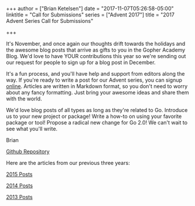+++
author = ["Brian Ketelsen"]
date = "2017-11-07T05:26:58-05:00"
linktitle = "Call for Submissions"
series = ["Advent 2017"]
title = "2017 Advent Series Call for Submissions"

+++

It's November, and once again our thoughts drift towards the holidays and the awesome blog posts that arrive as gifts to you in the Gopher Academy Blog.  We'd love to have YOUR contributions this year so we're sending out our request for people to sign up for a blog post in December.

It's a fun process, and you'll have help and support from editors along the way.  If you're ready to write a post for our Advent series, you can signup [online](https://docs.google.com/spreadsheets/d/1HjldwvQzJFvaVf-2Em1O-s--soXZzqyXmwkZkrw7nhw/edit?usp=sharing).  Articles are written in Markdown format, so you don't need to worry about any fancy formatting. Just bring your awesome ideas and share them with the world.

We'd love blog posts of all types as long as they're related to Go.  Introduce us to your new project or package!  Write a how-to on using your favorite package or tool!  Propose a radical new change for Go 2.0!  We can't wait to see what you'll write.

Brian 

[Github Repository](https://github.com/gopheracademy/gopheracademy-web)



Here are the articles from our previous three years:

[2015 Posts](https://blog.gopheracademy.com/series/advent-2015/) 

[2014 Posts](https://blog.gopheracademy.com/series/advent-2014/) 

[2013 Posts](https://blog.gopheracademy.com/series/advent-2013/) 


